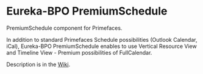 # Eureka-BPO PremiumSchedule
PremiumSchedule component for Primefaces.

In addition to standard Primefaces Schedule possibilities (Outlook Calendar, iCal), Eureka-BPO PremiumSchedule enables to use Vertical Resource View and Timeline View - Premium possibilities of FullCalendar.

Description is in the [Wiki](https://github.com/eureka-bpo/primefaces-premiumschedule/wiki).
